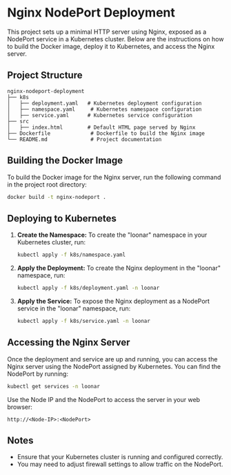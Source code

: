 # Nginx NodePort Deployment

This project sets up a minimal HTTP server using Nginx, exposed as a NodePort service in a Kubernetes cluster. Below are the instructions on how to build the Docker image, deploy it to Kubernetes, and access the Nginx server.

## Project Structure

```
nginx-nodeport-deployment
├── k8s
│   ├── deployment.yaml   # Kubernetes deployment configuration
│   ├── namespace.yaml     # Kubernetes namespace configuration
│   ├── service.yaml      # Kubernetes service configuration
├── src
│   ├── index.html        # Default HTML page served by Nginx
├── Dockerfile             # Dockerfile to build the Nginx image
└── README.md              # Project documentation
```

## Building the Docker Image

To build the Docker image for the Nginx server, run the following command in the project root directory:

```bash
docker build -t nginx-nodeport .
```

## Deploying to Kubernetes

1. **Create the Namespace:**
   To create the "loonar" namespace in your Kubernetes cluster, run:

   ```bash
   kubectl apply -f k8s/namespace.yaml
   ```

2. **Apply the Deployment:**
   To create the Nginx deployment in the "loonar" namespace, run:

   ```bash
   kubectl apply -f k8s/deployment.yaml -n loonar
   ```

3. **Apply the Service:**
   To expose the Nginx deployment as a NodePort service in the "loonar" namespace, run:

   ```bash
   kubectl apply -f k8s/service.yaml -n loonar
   ```

## Accessing the Nginx Server

Once the deployment and service are up and running, you can access the Nginx server using the NodePort assigned by Kubernetes. You can find the NodePort by running:

```bash
kubectl get services -n loonar
```

Use the Node IP and the NodePort to access the server in your web browser:

```
http://<Node-IP>:<NodePort>
```

## Notes

- Ensure that your Kubernetes cluster is running and configured correctly.
- You may need to adjust firewall settings to allow traffic on the NodePort.
